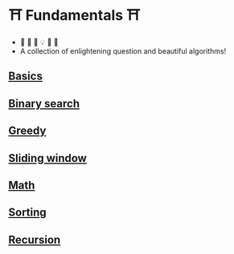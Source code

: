 # :shinto_shrine: Fundamentals :shinto_shrine:
- :frog: :thinking: :exploding_head: :bulb: :star_struck: :sunrise:
- A collection of enlightening question and beautiful algorithms!

## [Basics](basics/README.md)
## [Binary search](binary_search/README.md)
## [Greedy](greedy/README.md)
## [Sliding window](sliding_window/README.md)
## [Math](math/README.md)
## [Sorting](sorting/README.md)
## [Recursion](recursion/README.md)
